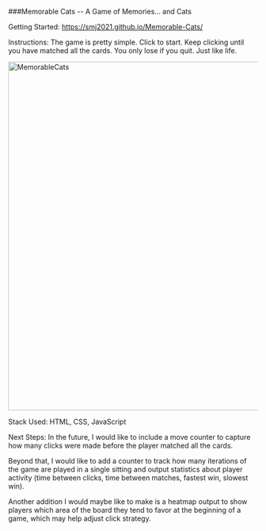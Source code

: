 ###Memorable Cats -- A Game of Memories... and Cats

Getting Started: https://smj2021.github.io/Memorable-Cats/

Instructions: The game is pretty simple. Click to start. Keep clicking until you have matched all the cards. You only lose if you quit. Just like life.


<img width="703" alt="MemorableCats" src="https://user-images.githubusercontent.com/88636790/135160217-2d5a0d54-7b68-41bd-a928-da8fcaf76f59.png">


Stack Used: HTML, CSS, JavaScript

Next Steps: In the future, I would like to include a move counter to capture how many clicks were made before the player matched all the cards.

Beyond that, I would like to add a counter to track how many iterations of the game are played in a single sitting and output statistics about player activity (time between clicks, time between matches, fastest win, slowest win).

Another addition I would maybe like to make is a heatmap output to show players which area of the board they tend to favor at the beginning of a game, which may help adjust click strategy.
